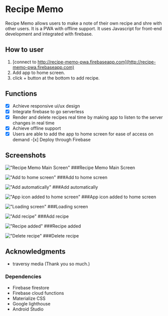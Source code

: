 # Recipe Memo

Recipe Memo allows users to make a note of their own recipe and shre with other users. It is a PWA with offline support. It uses Javascript for front-end development and integrated with firebase.

## How to user

1. [connect to http://recipe-memo-pwa.firebaseapp.com](http://recipe-memo-pwa.firebaseapp.com)
2. Add app to home screen.
3. click + button at the bottom to add recipe.

## Functions

- [x] Achieve responsive ui/ux design
- [x] Integrate firebase to go serverless
- [x] Render and delete recipes real time by making app to listen to the server changes in real time
- [x] Achieve offline support
- [x] Users are able to add the app to home screen for ease of access on demand -[x] Deploy through Firebase

## Screenshots

!["Recipe Memo Main Screen"](https://github.com/kimjaehu/RecipeMemo/blob/master/public/img/screenshots/mainpage.png?raw=true)
###Recipe Memo Main Screen

!["Add to home screen"](https://github.com/kimjaehu/RecipeMemo/blob/master/public/img/screenshots/add_automatically.png?raw=true)
###Add to home screen

!["Add automatically"](https://github.com/kimjaehu/RecipeMemo/blob/master/public/img/screenshots/add_automatically.png?raw=true)
###Add automatically

!["App icon added to home screen"](https://github.com/kimjaehu/RecipeMemo/blob/master/public/img/screenshots/icon_added_to_home_screen.png?raw=true)
###App icon added to home screen

!["Loading screen"](https://github.com/kimjaehu/RecipeMemo/blob/master/public/img/screenshots/loading_screen.png?raw=true)
###Loading screen

!["Add recipe"](https://github.com/kimjaehu/RecipeMemo/blob/master/public/img/screenshots/add_recipe.png?raw=true)
###Add recipe

!["Recipe added"](https://github.com/kimjaehu/RecipeMemo/blob/master/public/img/screenshots/recipe_added.png?raw=true)
###Recipe added

!["Delete recipe"](https://github.com/kimjaehu/RecipeMemo/blob/master/public/img/screenshots/recipe_deleted.png?raw=true)
###Delete recipe

## Acknowledgments

- traversy media (Thank you so much.)

### Dependencies

- Firebase firestore
- Firebase cloud functions
- Materialize CSS
- Google lighthouse
- Android Studio
